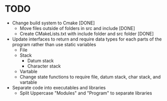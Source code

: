 # TODO

- Change build system to Cmake [DONE]
	- Move files outside of folders in src and include [DONE]
	- Create CMakeLists.txt with include folder and src folder [DONE]
- Update interfaces to return and require data types for each parts of the program rather than use static variables
	- File
	- Stack
		- Datum stack
		- Character stack
	- Vartable
	- Change state functions to require file, datum stack, char stack, and vartable
- Separate code into executables and libraries
	- Split Uppercase "Modules" and "Program" to separate libraries
